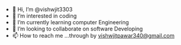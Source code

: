 - 👋 Hi, I’m @vishwjit3303
- 👀 I’m interested in coding
- 🌱 I’m currently learning computer Engineering
- 💞️ I’m looking to collaborate on software Developing
- 📫 How to reach me ...through by vishwjitpawar340@gmail.com

<!---
vishwjit3303/vishwjit3303 is a ✨ special ✨ repository because its `README.md` (this file) appears on your GitHub profile.
You can click the Preview link to take a look at your changes.
--->
